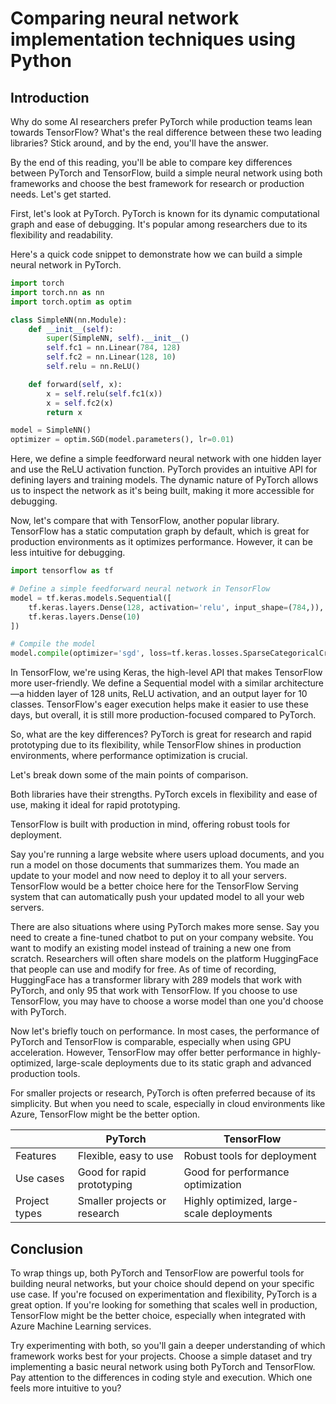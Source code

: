 # Comparing neural network implementation techniques using Python

## Introduction

Why do some AI researchers prefer PyTorch while production teams lean towards TensorFlow? What's the real difference between these two leading libraries? Stick around, and by the end, you'll have the answer.

By the end of this reading, you'll be able to compare key differences between PyTorch and TensorFlow, build a simple neural network using both frameworks and choose the best framework for research or production needs. Let's get started.

First, let's look at PyTorch. PyTorch is known for its dynamic computational graph and ease of debugging. It's popular among researchers due to its flexibility and readability. 

Here's a quick code snippet to demonstrate how we can build a simple neural network in PyTorch.

```python
import torch
import torch.nn as nn
import torch.optim as optim

class SimpleNN(nn.Module):
    def __init__(self):
        super(SimpleNN, self).__init__()
        self.fc1 = nn.Linear(784, 128)
        self.fc2 = nn.Linear(128, 10)
        self.relu = nn.ReLU()

    def forward(self, x):
        x = self.relu(self.fc1(x))
        x = self.fc2(x)
        return x

model = SimpleNN()
optimizer = optim.SGD(model.parameters(), lr=0.01)
```

Here, we define a simple feedforward neural network with one hidden layer and use the ReLU activation function. PyTorch provides an intuitive API for defining layers and training models. The dynamic nature of PyTorch allows us to inspect the network as it's being built, making it more accessible for debugging.

Now, let's compare that with TensorFlow, another popular library. TensorFlow has a static computation graph by default, which is great for production environments as it optimizes performance. However, it can be less intuitive for debugging.

```python
import tensorflow as tf

# Define a simple feedforward neural network in TensorFlow
model = tf.keras.models.Sequential([
    tf.keras.layers.Dense(128, activation='relu', input_shape=(784,)),
    tf.keras.layers.Dense(10)
])

# Compile the model
model.compile(optimizer='sgd', loss=tf.keras.losses.SparseCategoricalCrossentropy())
```

In TensorFlow, we're using Keras, the high-level API that makes TensorFlow more user-friendly. We define a Sequential model with a similar architecture—a hidden layer of 128 units, ReLU activation, and an output layer for 10 classes. TensorFlow's eager execution helps make it easier to use these days, but overall, it is still more production-focused compared to PyTorch.

So, what are the key differences? PyTorch is great for research and rapid prototyping due to its flexibility, while TensorFlow shines in production environments, where performance optimization is crucial. 

Let's break down some of the main points of comparison.

Both libraries have their strengths. PyTorch excels in flexibility and ease of use, making it ideal for rapid prototyping.

TensorFlow is built with production in mind, offering robust tools for deployment.

Say you're running a large website where users upload documents, and you run a model on those documents that summarizes them. You made an update to your model and now need to deploy it to all your servers. TensorFlow would be a better choice here for the TensorFlow Serving system that can automatically push your updated model to all your web servers. 

There are also situations where using PyTorch makes more sense. Say you need to create a fine-tuned chatbot to put on your company website. You want to modify an existing model instead of training a new one from scratch. Researchers will often share models on the platform HuggingFace that people can use and modify for free. As of time of recording, HuggingFace has a transformer library with 289 models that work with PyTorch, and only 95 that work with TensorFlow. If you choose to use TensorFlow, you may have to choose a worse model than one you'd choose with PyTorch. 

Now let's briefly touch on performance. In most cases, the performance of PyTorch and TensorFlow is comparable, especially when using GPU acceleration. However, TensorFlow may offer better performance in highly-optimized, large-scale deployments due to its static graph and advanced production tools.

For smaller projects or research, PyTorch is often preferred because of its simplicity. But when you need to scale, especially in cloud environments like Azure, TensorFlow might be the better option.

| | PyTorch | TensorFlow |
|---|---|---|
| Features | Flexible, easy to use | Robust tools for deployment |
| Use cases | Good for rapid prototyping | Good for performance optimization |
| Project types | Smaller projects or research | Highly optimized, large-scale deployments |

## Conclusion

To wrap things up, both PyTorch and TensorFlow are powerful tools for building neural networks, but your choice should depend on your specific use case. If you're focused on experimentation and flexibility, PyTorch is a great option. If you're looking for something that scales well in production, TensorFlow might be the better choice, especially when integrated with Azure Machine Learning services.

Try experimenting with both, so you'll gain a deeper understanding of which framework works best for your projects. Choose a simple dataset and try implementing a basic neural network using both PyTorch and TensorFlow. Pay attention to the differences in coding style and execution. Which one feels more intuitive to you?
